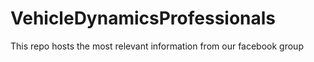 # VehicleDynamicsProfessionals
This repo hosts the most relevant information from our facebook group
